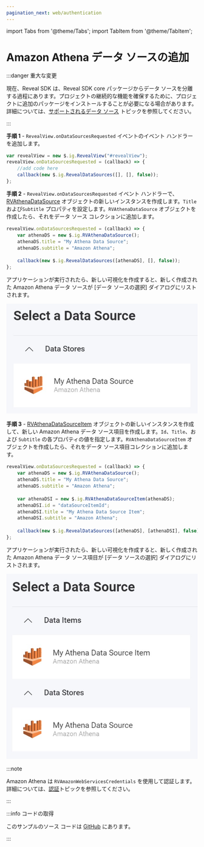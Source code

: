 ```yaml
---
pagination_next: web/authentication
---
```


import Tabs from '@theme/Tabs';
import TabItem from '@theme/TabItem';

# Amazon Athena データ ソースの追加

:::danger 重大な変更

現在、Reveal SDK は、Reveal SDK core パッケージからデータ ソースを分離する過程にあります。プロジェクトの継続的な機能を確保するために、プロジェクトに追加のパッケージをインストールすることが必要になる場合があります。詳細については、[サポートされるデータ ソース](web/datasources.md#サポートされるデータ-ソース) トピックを参照してください。

:::

**手順 1** - `RevealView.onDataSourcesRequested` イベントのイベント ハンドラーを追加します。

```js
var revealView = new $.ig.RevealView("#revealView");
revealView.onDataSourcesRequested = (callback) => {
    //add code here
    callback(new $.ig.RevealDataSources([], [], false));
};
```

**手順 2** - `RevealView.onDataSourcesRequested` イベント ハンドラーで、[RVAthenaDataSource](https://help.revealbi.io/api/javascript/latest/classes/rvathenadatasource.html) オブジェクトの新しいインスタンスを作成します。`Title` および`Subtitle` プロパティを設定します。`RVAthenaDataSource` オブジェクトを作成したら、それをデータ ソース コレクションに追加します。

```js
revealView.onDataSourcesRequested = (callback) => {
    var athenaDS = new $.ig.RVAthenaDataSource();
    athenaDS.title = "My Athena Data Source";
    athenaDS.subtitle = "Amazon Athena";

    callback(new $.ig.RevealDataSources([athenaDS], [], false));
};
```

アプリケーションが実行されたら、新しい可視化を作成すると、新しく作成された Amazon Athena データ ソースが [データ ソースの選択] ダイアログにリストされます。

![](images/amazon-athena-data-source.jpg)

**手順 3** - [RVAthenaDataSourceItem](https://help.revealbi.io/api/javascript/latest/classes/rvathenadatasourceitem.html) オブジェクトの新しいインスタンスを作成して、新しい Amazon Athena データ ソース項目を作成します。`Id`、`Title`、および `Subtitle` の各プロパティの値を指定します。`RVAthenaDataSourceItem` オブジェクトを作成したら、それをデータ ソース項目コレクションに追加します。

```js
revealView.onDataSourcesRequested = (callback) => {
    var athenaDS = new $.ig.RVAthenaDataSource();
    athenaDS.title = "My Athena Data Source";
    athenaDS.subtitle = "Amazon Athena";

    var athenaDSI = new $.ig.RVAthenaDataSourceItem(athenaDS);
    athenaDSI.id = "dataSourceItemId";
    athenaDSI.title = "My Athena Data Source Item";
    athenaDSI.subtitle = "Amazon Athena";

    callback(new $.ig.RevealDataSources([athenaDS], [athenaDSI], false));
};
```

アプリケーションが実行されたら、新しい可視化を作成すると、新しく作成された Amazon Athena データ ソース項目が [データ ソースの選択] ダイアログにリストされます。

![](images/amazon-athena-data-source-item.jpg)

:::note

Amazon Athena は `RVAmazonWebServicesCredentials` を使用して認証します。詳細については、[認証](../authentication#amazon-web-services)トピックを参照してください。

:::

:::info コードの取得

このサンプルのソース コードは [GitHub](https://github.com/RevealBi/sdk-samples-javascript/tree/main/DataSources/Amazon-Athena) にあります。

:::
